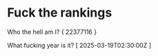 # Fuck the rankings

Who the hell am I?
{ 22377116 }

What fucking year is it?
[ 2025-03-19T02:30:00Z ]
